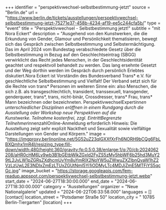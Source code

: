 +++
identifier = "perspektivwechsel-selbstbestimmung-jetzt"
source = "Berlin.de"
url = "https://www.berlin.de/tickets/ausstellungen/perspektivwechsel-selbstbestimmung-jetzt-75271e37-458b-4234-af19-ee5c244cfa5b/"
type = "event"
title = "Perspektivwechsel - Selbstbestimmung jetzt!"
subtitle = "mit Nora Eckert"
description = "Ausgehend von den Kunstwerken, die die Erkundung von Gender, Glamour und Persönlichkeit thematisieren, bewegt sich das Gespräch zwischen Selbstbestimmung und Selbstermächtigung. Das im April 2024 vom Bundestag verabschiedete Gesetz über die Selbstbestimmung in Bezug auf den Geschlechtseintrag (SBGG) verwirklicht das Recht jedes Menschen, in der Geschlechtsidentität geachtet und respektvoll behandelt zu werden. Das lang ersehnte Gesetzt und der Weg dorthin werden im Gespräch durch persönlich Erlebtes diskutiert.Nora Eckert ist Vorständin des Bundesverband Trans* e.V. für geschlechtliche Selbstbestimmung und Vielfalt! Der Verband setzt sich für die Rechte von trans* Personen im weiteren Sinne ein: also Menschen, die sich z.B. als transgeschlechtlich, transident, transsexuell, transgender, genderqueer, trans*, trans, nicht-binär, Crossdresser, trans* Frau, trans* Mann bezeichnen oder bezeichneten. PerspektivwechselExpert*innen unterschiedlicher Disziplinen eröffnen in einem Rundgang durch die Ausstellung oder Workshop neue Perspektiven auf die Kunstwerke. Teilnahme kostenfrei, zzgl. EintrittBegrenzte Teilnehmer*innenzahlOnline-Anmeldung erforderlich Hinweis: Die Ausstellung zeigt sehr explizit Nacktheit und Sexualität sowie vielfältige Darstellungen von Gender und Körpern."
image = "https://imgproxy.berlinonline.net/5G52uZ23qlGXXfXrFh6NORH9bCQg6FbLBXQmhx1mR4I/resizing_type:fill-down/width:480/height:360/gravity:fp:0.5:0.38/enlarge:1/q:70/cb:2024062208/aHR0cHM6Ly9wb3B1bGEtbWlkZGxld2FyZS5zMy5hbWF6b25hd3MuY29tL2JvLW1pZGRsZXdhcmUvYm8uYmRlX2NoYW5uZWwuZXZlbnQvaW1hZ2VzLzUwL2E3NDIxZmEzLTUxZGUtNmI5Yi1iODMyLTc4MDJjZmE5MTFiYS5qcGc.jpg"
image_bucket = "https://storage.googleapis.com/fem-readup.appspot.com/perspektivwechsel-selbstbestimmung-jetzt.webp"
start_date = "2024-06-27T18:30:00.000"
end_date = "2024-06-27T18:30:00.000"
category = "Ausstellungen"
organizer = "Neue Nationalgalerie"
updated = "2024-06-22T06:33:58.000"
languages = []
[contact]
location_street = "Potsdamer Straße 50"
location_city = " 10785 Berlin-Tiergarten"
[location]
+++